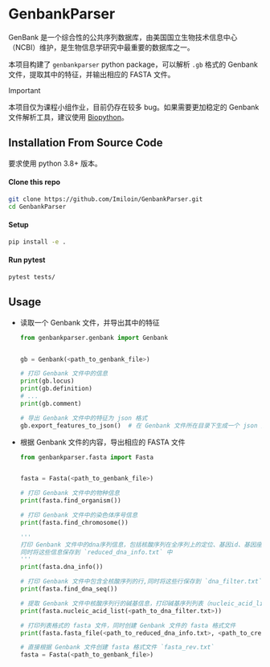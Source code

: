 # GenbankParser

GenBank 是一个综合性的公共序列数据库，由美国国立生物技术信息中心（NCBI）维护，是生物信息学研究中最重要的数据库之一。

本项目构建了 `genbankparser` python package，可以解析 `.gb` 格式的 Genbank 文件，提取其中的特征，并输出相应的 FASTA 文件。

> [!IMPORTANT]  
> 本项目仅为课程小组作业，目前仍存在较多 bug。如果需要更加稳定的 Genbank 文件解析工具，建议使用 [Biopython](https://biopython.org/)。

## Installation From Source Code

要求使用 python 3.8+ 版本。

#### Clone this repo

```bash
git clone https://github.com/Imiloin/GenbankParser.git
cd GenbankParser
```

#### Setup

```bash
pip install -e .
```

#### Run pytest

```bash
pytest tests/
```

## Usage

+ 读取一个 Genbank 文件，并导出其中的特征

    ```python
    from genbankparser.genbank import Genbank

    
    gb = Genbank(<path_to_genbank_file>)
    
    # 打印 Genbank 文件中的信息
    print(gb.locus)
    print(gb.definition)
    # ...
    print(gb.comment)
    
    # 导出 Genbank 文件中的特征为 json 格式
    gb.export_features_to_json()  # 在 Genbank 文件所在目录下生成一个 json 文件
    ```

+ 根据 Genbank 文件的内容，导出相应的 FASTA 文件

    ```python
    from genbankparser.fasta import Fasta

    
    fasta = Fasta(<path_to_genbank_file>)
    
    # 打印 Genbank 文件中的物种信息
    print(fasta.find_organism())
    
    # 打印 Genbank 文件中的染色体序号信息
    print(fasta.find_chromosome())
    
    ''' 
    打印 Genbank 文件中的dna序列信息，包括核酸序列在全序列上的定位、基因id、基因座id
    同时将这些信息保存到 `reduced_dna_info.txt` 中
    '''
    print(fasta.dna_info())
    
    # 打印 Genbank 文件中包含全核酸序列的行,同时将这些行保存到 `dna_filter.txt` 中
    print(fasta.find_dna_seq())
    
    # 提取 Genbank 文件中核酸序列行的碱基信息，打印碱基序列列表（nucleic_acid_list）
    print(fasta.nucleic_acid_list(<path_to_dna_filter.txt>))
    
    # 打印列表格式的 fasta 文件，同时创建 Genbank 文件的 fasta 格式文件
    print(fasta.fasta_file(<path_to_reduced_dna_info.txt>, <path_to_create_fasta_file>, nucleic_acid_list))
    
    # 直接根据 Genbank 文件创建 fasta 格式文件 `fasta_rev.txt`
    fasta = Fasta(<path_to_genbank_file>)
    ```
